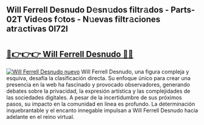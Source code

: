 ## Will Ferrell Desnudo D𝚎sn𝚞dos filtr𝚊dos - Parts-02T Vid𝚎os f𝚘tos - N𝚞evas filtr𝚊ciones atr𝚊ctivas 0I72I

# <h2><a href="http://mb164t.tromn.icu/?c=Will+Ferrell+Desnudo">🔗👉👉👉 Will Ferrell Desnudo 🔗🔗</a></h2>

[![Will Ferrell Desnudo nuevo](https://i.imgur.com/pEAQMta.gif)](http://mb164t.tromn.icu/?c=Will+Ferrell+Desnudo)
Will Ferrell Desnudo, una figura compleja y esquiva, desafía la clasificación directa. Su enfoque único para crear una presencia en la web ha fascinado y provocado observadores, generando debates sobre la privacidad, la expresión artística y las complejidades de las sociedades digitales. A pesar de la incertidumbre de sus próximos pasos, su impacto en la comunidad en línea es profundo. La determinación inquebrantable y el encanto innegable impulsan a Will Ferrell Desnudo hacia adelante en el reino virtual.
